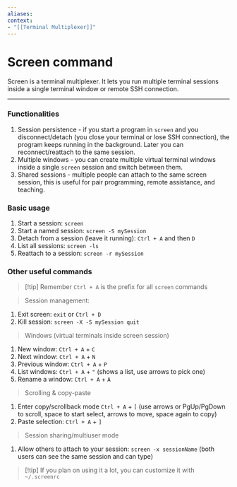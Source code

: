 ```yaml
---
aliases:
context:
- "[[Terminal Multiplexer]]"
---
```



# Screen command

Screen is a terminal multiplexer. It lets you run multiple terminal sessions inside a single terminal window or remote SSH connection.

---
### Functionalities

1. Session persistence - if you start a program in `screen` and you disconnect/detach (you close your terminal or lose SSH connection), the program keeps running in the background.
Later you can reconnect/reattach to the same session.
2. Multiple windows - you can create multiple virtual terminal windows inside a single `screen` session and switch between them.
3. Shared sessions - multiple people can attach to the same screen session, this is useful for pair programming, remote assistance, and teaching.


### Basic usage

1. Start a session:
    `screen`
2. Start a named session:
    `screen -S mySession`
3. Detach from a session (leave it running):
    `Ctrl + A` and then `D`
4. List all sessions:
    `screen -ls`
5. Reattach to a session:
    `screen -r mySession`


### Other useful commands

> [!tip] Remember `Ctrl + A` is the prefix for all `screen` commands

> Session management:
1. Exit screen:
    `exit` or `Ctrl + D`
2. Kill session:
    `screen -X -S mySession quit`

> Windows (virtual terminals inside screen session)
1. New window:
    `Ctrl + A` + `C`
2. Next window:
    `Ctrl + A` + `N`
3. Previous window:
    `Ctrl + A` + `P`
4. List windows:
    `Ctrl + A` + `"` (shows a list, use arrows to pick one)
5. Rename a window:
    `Ctrl + A` + `A`

> Scrolling & copy-paste
1. Enter copy/scrollback mode
    `Ctrl + A` + `[` (use arrows or PgUp/PgDown to scroll, space to start select, arrows to move, space again to copy)
2. Paste selection:
    `Ctrl + A` + `]`

> Session sharing/multiuser mode
1. Allow others to attach to your session:
    `screen -x sessionName` (both users can see the same session and can type)


> [!tip] If you plan on using it a lot, you can customize it with `~/.screenrc`
